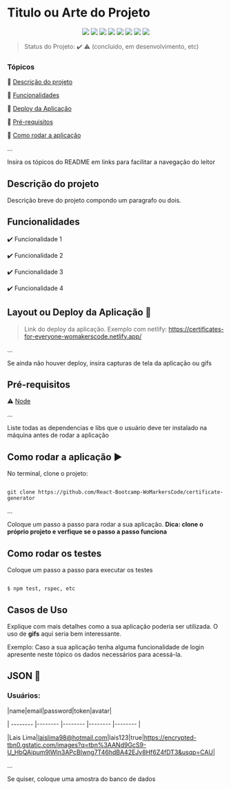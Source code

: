 <h1>Titulo ou Arte do Projeto</h1> 

<p align="center">

  <img src="https://img.shields.io/static/v1?label=react&message=framework&color=blue&style=for-the-badge&logo=REACT"/>

  <img src="https://img.shields.io/static/v1?label=Netlify&message=deploy&color=blue&style=for-the-badge&logo=netlify"/>

  <img src="http://img.shields.io/static/v1?label=License&message=MIT&color=green&style=for-the-badge"/>

  <img src="http://img.shields.io/static/v1?label=Ruby&message=2.6.3&color=red&style=for-the-badge&logo=ruby"/>

  <img src="http://img.shields.io/static/v1?label=Ruby%20On%20Rails%20&message=6.0.2.2&color=red&style=for-the-badge&logo=ruby"/>

  <img src="http://img.shields.io/static/v1?label=TESTES&message=%3E100&color=GREEN&style=for-the-badge"/>

   <img src="http://img.shields.io/static/v1?label=STATUS&message=EM%20DESENVOLVIMENTO&color=RED&style=for-the-badge"/>

   <img src="http://img.shields.io/static/v1?label=STATUS&message=CONCLUIDO&color=GREEN&style=for-the-badge"/>

</p>

> Status do Projeto: :heavy_check_mark: :warning: (concluido, em desenvolvimento, etc)

### Tópicos 

:small_blue_diamond: [Descrição do projeto](#descrição-do-projeto)

:small_blue_diamond: [Funcionalidades](#funcionalidades)

:small_blue_diamond: [Deploy da Aplicação](#deploy-da-aplicação-dash)

:small_blue_diamond: [Pré-requisitos](#pré-requisitos)

:small_blue_diamond: [Como rodar a aplicação](#como-rodar-a-aplicação-arrow_forward)

... 

Insira os tópicos do README em links para facilitar a navegação do leitor

## Descrição do projeto 

<p align="justify">

  Descrição breve do projeto compondo um paragrafo ou dois. 

</p>

## Funcionalidades

:heavy_check_mark: Funcionalidade 1  

:heavy_check_mark: Funcionalidade 2  

:heavy_check_mark: Funcionalidade 3  

:heavy_check_mark: Funcionalidade 4  

## Layout ou Deploy da Aplicação :dash:

> Link do deploy da aplicação. Exemplo com netlify: https://certificates-for-everyone-womakerscode.netlify.app/

... 

Se ainda não houver deploy, insira capturas de tela da aplicação ou gifs

## Pré-requisitos

:warning: [Node](https://nodejs.org/en/download/)

...

Liste todas as dependencias e libs que o usuário deve ter instalado na máquina antes de rodar a aplicação 

## Como rodar a aplicação :arrow_forward:

No terminal, clone o projeto: 

```

git clone https://github.com/React-Bootcamp-WoMarkersCode/certificate-generator

```

... 

Coloque um passo a passo para rodar a sua aplicação. **Dica: clone o próprio projeto e verfique se o passo a passo funciona**

## Como rodar os testes

Coloque um passo a passo para executar os testes

```

$ npm test, rspec, etc 

```

## Casos de Uso

Explique com mais detalhes como a sua aplicação poderia ser utilizada. O uso de **gifs** aqui seria bem interessante. 

Exemplo: Caso a sua aplicação tenha alguma funcionalidade de login apresente neste tópico os dados necessários para acessá-la.

## JSON :floppy_disk:

### Usuários: 

|name|email|password|token|avatar|

| -------- |-------- |-------- |-------- |-------- |

|Lais Lima|laislima98@hotmail.com|lais123|true|https://encrypted-tbn0.gstatic.com/images?q=tbn%3AANd9GcS9-U_HbQAipum9lWln3APcBIwng7T46hdBA42EJv8Hf6Z4fDT3&usqp=CAU|

... 

Se quiser, coloque uma amostra do banco de dados 

